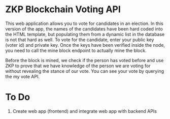 # ZKP Blockchain Voting API

This web application allows you to vote for candidates in an election. In this version of the app, the names of the candidates have been hard coded into the HTML template, but populating them from a dynamic list in the database is not that hard as well. To vote for the candidate, enter your public key (voter id) and private key. Once the keys have been verified inside the node, you need to call the mine block endpoint to actually mine the block. 

Before the block is mined, we check if the person has voted before and use ZKP to prove that we have knowledge of the person we are voting for without revealing the stance of our vote. You can see your vote by querying the my vote API.

# To Do
1. Create web app (frontend) and integrate web app with backend APIs
